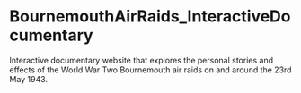 # BournemouthAirRaids_InteractiveDocumentary
Interactive documentary website that explores the personal stories and effects of the World War Two Bournemouth air raids on and around the 23rd May 1943.

